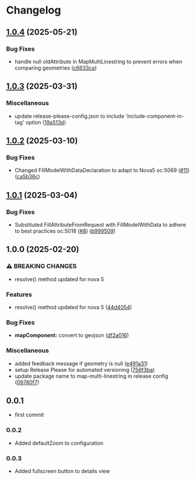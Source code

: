 # Changelog

## [1.0.4](https://github.com/webmappsrl/map-multi-linestring/compare/v1.0.3...v1.0.4) (2025-05-21)


### Bug Fixes

* handle null oldAttribute in MapMultiLinestring to prevent errors when comparing geometries ([c6633ca](https://github.com/webmappsrl/map-multi-linestring/commit/c6633ca06d1ee9abaaa9518badfdb357a464ca15))

## [1.0.3](https://github.com/webmappsrl/map-multi-linestring/compare/v1.0.2...v1.0.3) (2025-03-31)


### Miscellaneous

* update release-please-config.json to include 'include-component-in-tag' option ([19a513d](https://github.com/webmappsrl/map-multi-linestring/commit/19a513dd0900798b019067fa0761cf22241150a2))

## [1.0.2](https://github.com/webmappsrl/map-multi-linestring/compare/wm/map-multi-linestring-v1.0.1...wm/map-multi-linestring-v1.0.2) (2025-03-10)


### Bug Fixes

* Changed FillModelWithDataDeclaration to adapt to Nova5 oc:5069 ([#11](https://github.com/webmappsrl/map-multi-linestring/issues/11)) ([ca5b36c](https://github.com/webmappsrl/map-multi-linestring/commit/ca5b36ced5040a1247ff86baaa14371aebc5d07f))

## [1.0.1](https://github.com/webmappsrl/map-multi-linestring/compare/wm/map-multi-linestring-v1.0.0...wm/map-multi-linestring-v1.0.1) (2025-03-04)


### Bug Fixes

* Substituted FillAttributeFromRequest with FillModelWithData to adhere to best practices oc:5018 ([#8](https://github.com/webmappsrl/map-multi-linestring/issues/8)) ([b999509](https://github.com/webmappsrl/map-multi-linestring/commit/b9995096d77901d11bef58cc97b088a86eb98bb7))

## 1.0.0 (2025-02-20)


### ⚠ BREAKING CHANGES

* resolve() method updated for nova 5

### Features

* resolve() method updated for nova 5 ([44d4054](https://github.com/webmappsrl/map-multi-linestring/commit/44d40542be861903f2eada2b88f012e8216e54a8))


### Bug Fixes

* **mapComponent:** convert to geojson ([df2a016](https://github.com/webmappsrl/map-multi-linestring/commit/df2a016658a96c63516c3b42e2e32a25020ee161))


### Miscellaneous

* added feedback message if geometry is null ([e491a31](https://github.com/webmappsrl/map-multi-linestring/commit/e491a317f0402a9a6b3c7e678ef1a89513813ead))
* setup Release Please for automated versioning ([756f3ba](https://github.com/webmappsrl/map-multi-linestring/commit/756f3ba762496bc4fcaacc904ea7b49b63def301))
* update package name to map-multi-linestring in release config ([09780f7](https://github.com/webmappsrl/map-multi-linestring/commit/09780f7e2a6577c4df8bac3b1912dddfe6ce107c))

## 0.0.1
- first commit

### 0.0.2
- Added defaultZoom to configuration

### 0.0.3
- Added fullscreen button to details view
